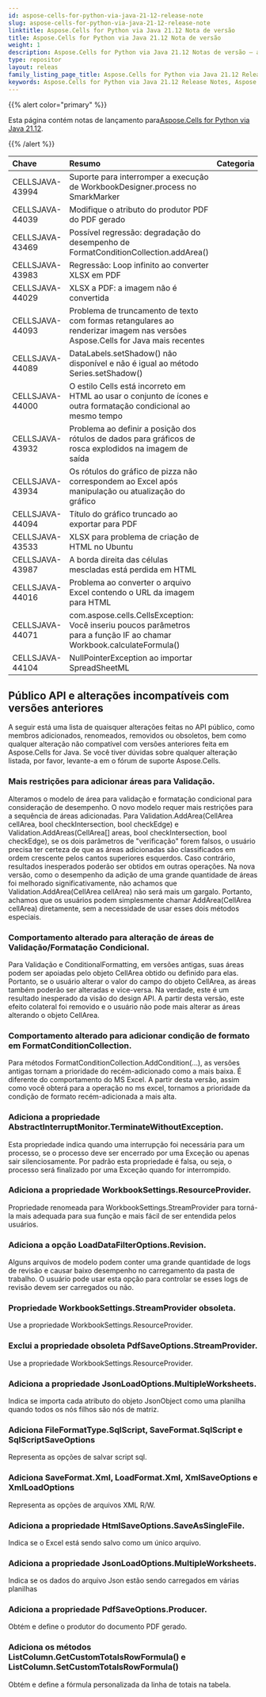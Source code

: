```yaml
---
id: aspose-cells-for-python-via-java-21-12-release-note
slug: aspose-cells-for-python-via-java-21-12-release-note
linktitle: Aspose.Cells for Python via Java 21.12 Nota de versão
title: Aspose.Cells for Python via Java 21.12 Nota de versão
weight: 1
description: Aspose.Cells for Python via Java 21.12 Notas de versão – as últimas melhorias, novos recursos e correções
type: repositor
layout: releas
family_listing_page_title: Aspose.Cells for Python via Java 21.12 Release Note
keywords: Aspose.Cells for Python via Java 21.12 Release Notes, Aspose.Cells for Python via Java 21.12 updates and fixe
---
```

{{% alert color="primary" %}}

 Esta página contém notas de lançamento para[Aspose.Cells for Python via Java 21.12](https://releases.aspose.com/cells/python-java/new-releases/aspose.cells-for-python-via-java-21.12/).

{{% /alert %}}

|**Chave**|**Resumo**|**Categoria**|
| :- | :- | :- |
|CELLSJAVA-43994|Suporte para interromper a execução de WorkbookDesigner.process no SmarkMarker|
|CELLSJAVA-44039|Modifique o atributo do produtor PDF do PDF gerado|
|CELLSJAVA-43469|Possível regressão: degradação do desempenho de FormatConditionCollection.addArea()|
|CELLSJAVA-43983|Regressão: Loop infinito ao converter XLSX em PDF|
|CELLSJAVA-44029|XLSX a PDF: a imagem não é convertida|
|CELLSJAVA-44093| Problema de truncamento de texto com formas retangulares ao renderizar imagem nas versões Aspose.Cells for Java mais recentes|
|CELLSJAVA-44089|DataLabels.setShadow() não disponível e não é igual ao método Series.setShadow()|
|CELLSJAVA-44000|O estilo Cells está incorreto em HTML ao usar o conjunto de ícones e outra formatação condicional ao mesmo tempo|
|CELLSJAVA-43932|Problema ao definir a posição dos rótulos de dados para gráficos de rosca explodidos na imagem de saída|
|CELLSJAVA-43934|Os rótulos do gráfico de pizza não correspondem ao Excel após manipulação ou atualização do gráfico|
|CELLSJAVA-44094|Título do gráfico truncado ao exportar para PDF|
|CELLSJAVA-43533|XLSX para problema de criação de HTML no Ubuntu|
|CELLSJAVA-43987|A borda direita das células mescladas está perdida em HTML|
|CELLSJAVA-44016|Problema ao converter o arquivo Excel contendo o URL da imagem para HTML|
|CELLSJAVA-44071|com.aspose.cells.CellsException: Você inseriu poucos parâmetros para a função IF ao chamar Workbook.calculateFormula()|
|CELLSJAVA-44104|NullPointerException ao importar SpreadSheetML|

##  **Público API e alterações incompatíveis com versões anteriores**

A seguir está uma lista de quaisquer alterações feitas no API público, como membros adicionados, renomeados, removidos ou obsoletos, bem como qualquer alteração não compatível com versões anteriores feita em Aspose.Cells for Java. Se você tiver dúvidas sobre qualquer alteração listada, por favor, levante-a em o fórum de suporte Aspose.Cells.

###  **Mais restrições para adicionar áreas para Validação.**

Alteramos o modelo de área para validação e formatação condicional para consideração de desempenho. O novo modelo requer mais restrições para a sequência de áreas adicionadas. Para Validation.AddArea(CellArea cellArea, bool checkIntersection, bool checkEdge) e Validation.AddAreas(CellArea[] areas, bool checkIntersection, bool checkEdge), se os dois parâmetros de "verificação" forem falsos, o usuário precisa ter certeza de que as áreas adicionadas são classificados em ordem crescente pelos cantos superiores esquerdos. Caso contrário, resultados inesperados poderão ser obtidos em outras operações. Na nova versão, como o desempenho da adição de uma grande quantidade de áreas foi melhorado significativamente, não achamos que Validation.AddArea(CellArea cellArea) não será mais um gargalo. Portanto, achamos que os usuários podem simplesmente chamar AddArea(CellArea cellArea) diretamente, sem a necessidade de usar esses dois métodos especiais.

###  **Comportamento alterado para alteração de áreas de Validação/Formatação Condicional.**

Para Validação e ConditionalFormatting, em versões antigas, suas áreas podem ser apoiadas pelo objeto CellArea obtido ou definido para elas. Portanto, se o usuário alterar o valor do campo do objeto CellArea, as áreas também poderão ser alteradas e vice-versa. Na verdade, este é um resultado inesperado da visão do design API. A partir desta versão, este efeito colateral foi removido e o usuário não pode mais alterar as áreas alterando o objeto CellArea.

###  **Comportamento alterado para adicionar condição de formato em FormatConditionCollection.**

Para métodos FormatConditionCollection.AddCondition(...), as versões antigas tornam a prioridade do recém-adicionado como a mais baixa. É diferente do comportamento do MS Excel. A partir desta versão, assim como você obterá para a operação no ms excel, tornamos a prioridade da condição de formato recém-adicionada a mais alta.

###  **Adiciona a propriedade AbstractInterruptMonitor.TerminateWithoutException.**

Esta propriedade indica quando uma interrupção foi necessária para um processo, se o processo deve ser encerrado por uma Exceção ou apenas sair silenciosamente. Por padrão esta propriedade é falsa, ou seja, o processo será finalizado por uma Exceção quando for interrompido.

###  **Adiciona a propriedade WorkbookSettings.ResourceProvider.**

Propriedade renomeada para WorkbookSettings.StreamProvider para torná-la mais adequada para sua função e mais fácil de ser entendida pelos usuários.

###  **Adiciona a opção LoadDataFilterOptions.Revision.**

Alguns arquivos de modelo podem conter uma grande quantidade de logs de revisão e causar baixo desempenho no carregamento da pasta de trabalho. O usuário pode usar esta opção para controlar se esses logs de revisão devem ser carregados ou não.

###  **Propriedade WorkbookSettings.StreamProvider obsoleta.**

Use a propriedade WorkbookSettings.ResourceProvider.

###  **Exclui a propriedade obsoleta PdfSaveOptions.StreamProvider.**

Use a propriedade WorkbookSettings.ResourceProvider.

###  **Adiciona a propriedade JsonLoadOptions.MultipleWorksheets.**

Indica se importa cada atributo do objeto JsonObject como uma planilha quando todos os nós filhos são nós de matriz.

###  **Adiciona FileFormatType.SqlScript, SaveFormat.SqlScript e SqlScriptSaveOptions**

Representa as opções de salvar script sql.

###  **Adiciona SaveFormat.Xml, LoadFormat.Xml, XmlSaveOptions e XmlLoadOptions**

Representa as opções de arquivos XML R/W.

###  **Adiciona a propriedade HtmlSaveOptions.SaveAsSingleFile.**

 Indica se o Excel está sendo salvo como um único arquivo.

###  **Adiciona a propriedade JsonLoadOptions.MultipleWorksheets.**

 Indica se os dados do arquivo Json estão sendo carregados em várias planilhas

###  **Adiciona a propriedade PdfSaveOptions.Producer.**

 Obtém e define o produtor do documento PDF gerado.

###  **Adiciona os métodos ListColumn.GetCustomTotalsRowFormula() e ListColumn.SetCustomTotalsRowFormula()**

 Obtém e define a fórmula personalizada da linha de totais na tabela.
